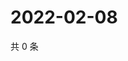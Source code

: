 # 2022-02-08

共 0 条

<!-- BEGIN WEIBO -->
<!-- 最后更新时间 Tue Feb 08 2022 19:01:00 GMT+0800 (China Standard Time) -->

<!-- END WEIBO -->
